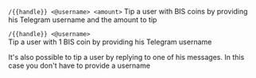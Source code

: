 
`/{{handle}} <@username> <amount>`
Tip a user with BIS coins by providing his Telegram username and the amount to tip
    
`/{{handle}} <@username>`  
Tip a user with 1 BIS coin by providing his Telegram username

It's also possible to tip a user by replying to one of his messages. In this case you don't have to provide a username